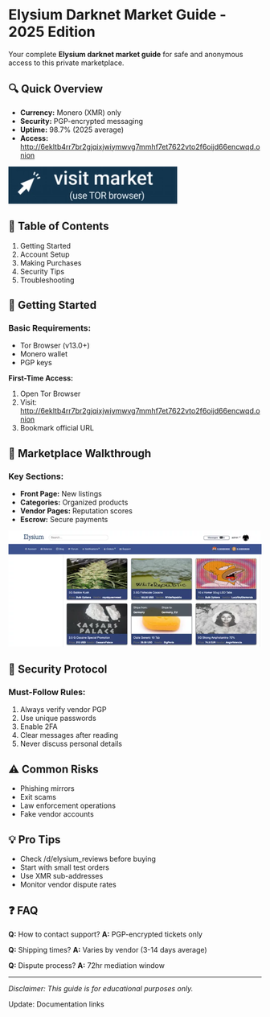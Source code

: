 # Elysium Darknet Market Guide - 2025 Edition

Your complete **Elysium darknet market guide** for safe and anonymous access to this private marketplace.

## 🔍 Quick Overview
- **Currency:** Monero (XMR) only
- **Security:** PGP-encrypted messaging
- **Uptime:** 98.7% (2025 average)
- **Access:** http://6ekltb4rr7br2gjqixjwiymwvg7mmhf7et7622vto2f6oijd66encwqd.onion

[![Elysium Market Interface Guide](/static/recent.webp)](http://6ekltb4rr7br2gjqixjwiymwvg7mmhf7et7622vto2f6oijd66encwqd.onion)


## 📖 Table of Contents
1. Getting Started
2. Account Setup
3. Making Purchases
4. Security Tips
5. Troubleshooting

## 🏁 Getting Started
### Basic Requirements:
- Tor Browser (v13.0+)
- Monero wallet
- PGP keys

**First-Time Access:**
1. Open Tor Browser
2. Visit: http://6ekltb4rr7br2gjqixjwiymwvg7mmhf7et7622vto2f6oijd66encwqd.onion
3. Bookmark official URL

## 🛒 Marketplace Walkthrough
### Key Sections:
- **Front Page:** New listings
- **Categories:** Organized products
- **Vendor Pages:** Reputation scores
- **Escrow:** Secure payments

[![Elysium Market Layout](/static/scale.webp)](http://6ekltb4rr7br2gjqixjwiymwvg7mmhf7et7622vto2f6oijd66encwqd.onion)

## 🔐 Security Protocol
### Must-Follow Rules:
1. Always verify vendor PGP
2. Use unique passwords
3. Enable 2FA
4. Clear messages after reading
5. Never discuss personal details

## ⚠️ Common Risks
- Phishing mirrors
- Exit scams
- Law enforcement operations
- Fake vendor accounts

## 💡 Pro Tips
- Check /d/elysium_reviews before buying
- Start with small test orders
- Use XMR sub-addresses
- Monitor vendor dispute rates

## ❓ FAQ
**Q:** How to contact support?
**A:** PGP-encrypted tickets only

**Q:** Shipping times?
**A:** Varies by vendor (3-14 days average)

**Q:** Dispute process?
**A:** 72hr mediation window

---

*Disclaimer: This guide is for educational purposes only.*












Update: Documentation links